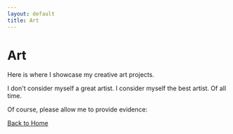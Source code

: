 ```yaml
---
layout: default
title: Art
---
```


# Art
Here is where I showcase my creative art projects.

I don't consider myself a great artist. I consider myself the best artist. Of all time.

Of course, please allow me to provide evidence:

[Back to Home](../index.md)
